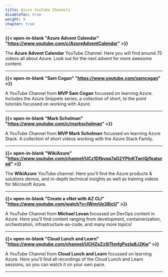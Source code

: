 ```yaml
---
title: Azure YouTube Channels
disableToc: true
weight: 9
chapter: true
---
```


**{{< open-in-blank "Azure Advent Calendar" "https://www.youtube.com/c/AzureAdventCalendar" >}}**

The **Azure Advent Calendar** YouTube Channel. Here you will find around 75 videos all about Azure. Look out for the next advent for more awesome content.

---

**{{< open-in-blank "Sam Cogan" "https://www.youtube.com/samcogan" >}}**

A YouTube Channel from **MVP Sam Cogan** focussed on learning Azure. Includes the Azure Snippets series, a collection of short, to the point tutorials focussed on working with Azure.

---
**{{< open-in-blank "Mark Scholman" "https://www.youtube.com/c/markscholman" >}}**

A YouTube Channel from **MVP Mark Scholman** focussed on learning Azure Stack. A collection of short videos working with the Azure Stack Family.

---
**{{< open-in-blank "WikiAzure" "https://www.youtube.com/channel/UCz1Dfbvqa7aG2YPlnKTwriQ/featured" >}}**

The **WikiAzure** YouTube channel. Here you'll find the Azure products & solutions demos, and in-depth technical insights as well as training videos for Microsoft Azure.

---

**{{< open-in-blank "Create a vNet with AZ CLI" "https://www.youtube.com/watch?v=IWmrUe38icU" >}}**

A YouTube Channel from **Michael Levan** focussed on DevOps content in Azure. Here you'll find content ranging from development, containerization, orchestration, infrastructure-as-code, and many more topics!

---

**{{< open-in-blank "Cloud Lunch and Learn" "https://www.youtube.com/channel/UCHZeZzSlTtmfgPozIq8J2Kw" >}}**

A YouTube Channel from **Cloud Lunch and Learn** focussed on learning Azure. Here you'll find all recordings of the Cloud Lunch and Learn sessions, so you can watch it on your own pace.

---